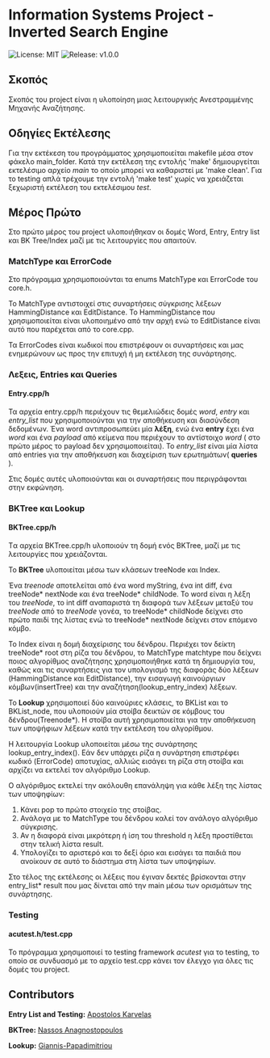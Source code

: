 
# Information Systems Project - Inverted Search Engine
![License: MIT](https://img.shields.io/badge/License-MIT-blue.svg)
![Release: v1.0.0](https://img.shields.io/github/v/release/nassosanagn/Vaccine-Monitor-App?include_prereleases)


## Σκοπός

Σκοπός του project είναι η υλοποίηση μιας λειτουργικής Ανεστραμμένης Μηχανής Αναζήτησης. 

## Οδηγίες Εκτέλεσης

Για την εκτέκεση του προγράμματος χρησιμοποιείται makefile μέσα στον φάκελο main_folder. Κατά την εκτέλεση της εντολής 'make' δημιουργείται εκτελέσιμο αρχείο *main* το οποίο μπορεί να καθαριστεί με 'make clean'. Για το testing απλά τρέχουμε την εντολή 'make test' χωρίς να χρειάζεται ξεχωριστή εκτέλεση του εκτελέσιμου *test*.

## Μέρος Πρώτο

Στο πρώτο μέρος του project υλοποιήθηκαν οι δομές Word, Entry, Entry list και BK Tree/Index μαζί με τις λειτουργίες που απαιτούν.

### MatchType και ErrorCode

Στο πρόγραμμα χρησιμοποιούνται τα enums MatchType και ErrorCode του core.h. 

To MatchType αντιστοιχεί στις συναρτήσεις σύγκρισης λέξεων HammingDistance και EditDistance. Το HammingDistance που χρησιμοποιείται είναι υλοποιημένο από την αρχή ενώ το EditDistance είναι αυτό που παρέχεται από το core.cpp.

Τα ErrorCodes είναι κωδικοί που επιστρέφουν οι συναρτήσεις και μας ενημερώνουν ως προς την επιτυχή ή μη εκτέλεση της συνάρτησης. 

### Λεξεις, Entries και Queries

#### Entry.cpp/h

Τα αρχεία entry.cpp/h περιέχουν τις θεμελιώδεις δομές *word*, *entry* και *entry_list* που χρησιμοποιούνται για την αποθήκευση και διασύνδεση δεδομένων. Ένα word αντιπροσωπεύει μία **λέξη**, ενώ ένα **entry** έχει ένα *word* και ένα *payload* από κείμενα που περιέχουν το αντίστοιχο *word* ( στο πρώτο μέρος το payload δεν χρησιμοποιείται). Το *entry_list* είναι μία λίστα από entries για την αποθήκευση και διαχείριση των ερωτημάτων( **queries** ). 

Στις δομές αυτές υλοποιούνται και οι συναρτήσεις που περιγράφονται στην εκφώνηση.

### BKTree και Lookup

#### BKTree.cpp/h

Tα αρχεία BKTree.cpp/h υλοποιούν τη δομή ενός BKTree, μαζί με τις λειτουργίες που χρειάζονται. 

Το **BKTree** υλοποιείται μέσω των κλάσεων treeNode και Index. 

Ένα *treenode* αποτελείται από ένα word myString, ένα int diff, ένα treeNode* nextNode και ένα treeNode* childNode. Το word είναι η λέξη του *treeNode*, το int diff αναπαριστά τη διαφορά των λέξεων μεταξύ του *treeNode* από το *treeNode* γονέα, το treeNode* childNode δείχνει στο πρώτο παιδί της λίστας ενώ το treeNode* nextNode δείχνει στον επόμενο κόμβο. 

Το Index είναι η δομή διαχείρισης του δένδρου. Περιέχει τον δείκτη treeNode* root στη ρίζα του δένδρου, το MatchType matchtype που δείχνει ποιος αλγορίθμος αναζήτησης χρησιμοποιήθηκε κατά τη δημιουργία του, καθώς και τις συναρτήσεις για τον υπολογισμό της διαφοράς δύο λέξεων (HammingDistance και EditDistance), την εισαγωγή καινούργιων κόμβων(insertTree) και την αναζήτηση(lookup_entry_index) λέξεων.

Το **Lookup** χρησιμοποιεί δύο καινούριες κλάσεις, το BKList και το BKList_node, που υλοποιούν μία στοίβα δεικτών σε κόμβους του δένδρου(Treenode*). Η στοίβα αυτή χρησιμοποιείται για την αποθήκευση των υποψήφιων λέξεων κατά την εκτέλεση του αλγορίθμου.

Η λειτουργία Lookup υλοποιείται μέσω της συνάρτησης lookup_entry_index(). Εάν δεν υπάρχει ρίζα η συνάρτηση επιστρέφει κωδικό (ErrorCode) αποτυχίας, αλλιώς εισάγει τη ρίζα στη στοίβα και αρχίζει να εκτελεί τον αλγόριθμο Lookup. 

Ο αλγόριθμος εκτελεί την ακόλουθη επανάληψη για κάθε λέξη της λίστας των υποψηφίων: 

1. Κάνει pop το πρώτο στοιχείο της στοίβας.
2. Ανάλογα με το MatchType του δένδρου καλεί τον ανάλογο αλγόριθμο σύγκρισης.
3. Αν η διαφορά είναι μικρότερη ή ίση του threshold η λέξη προστίθεται στην τελική λίστα result.
4. Υπολογίζει το αριστερό και το δεξί όριο και εισάγει τα παιδιά που ανοίκουν σε αυτό το διάστημα στη λίστα των υποψηφίων. 

Στο τέλος της εκτέλεσης οι λέξεις που έγιναν δεκτές βρίσκονται στην entry_list* result που μας δίνεται από την main μέσω των ορισμάτων της συνάρτησης.

### Testing

#### acutest.h/test.cpp

Το πρόγραμμα χρησιμοποιεί το testing framework *acutest* για το testing, το οποίο σε συνδυασμό με το αρχείο test.cpp κάνει τον έλεγχο για όλες τις δομές του project.

## Contributors

**Entry List and Testing:** [Apostolos Karvelas](https://github.com/TollisK)

**BKTree:** [Nassos Anagnostopoulos](https://github.com/nassosanagn)

**Lookup:** [Giannis-Papadimitriou](https://github.com/Giannis-Papadimitriou)

